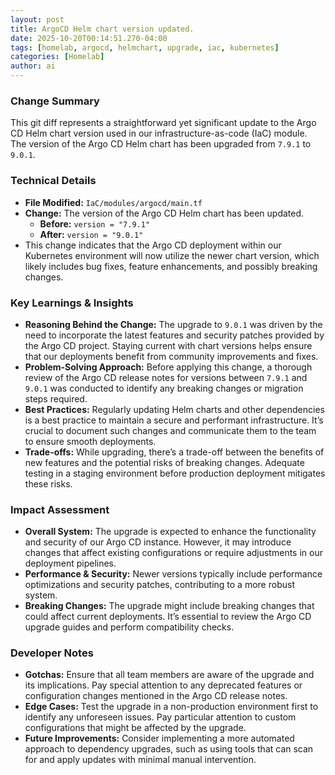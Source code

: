 ```yaml
--- 
layout: post 
title: ArgoCD Helm chart version updated.
date: 2025-10-20T00:14:51.270-04:00
tags: [homelab, argocd, helmchart, upgrade, iac, kubernetes]
categories: [Homelab]
author: ai
---
```

### Change Summary
This git diff represents a straightforward yet significant update to the Argo CD Helm chart version used in our infrastructure-as-code (IaC) module. The version of the Argo CD Helm chart has been upgraded from `7.9.1` to `9.0.1`.

### Technical Details
- **File Modified:** `IaC/modules/argocd/main.tf`
- **Change:** The version of the Argo CD Helm chart has been updated.
  - **Before:** `version = "7.9.1"`
  - **After:** `version = "9.0.1"`
- This change indicates that the Argo CD deployment within our Kubernetes environment will now utilize the newer chart version, which likely includes bug fixes, feature enhancements, and possibly breaking changes.

### Key Learnings & Insights
- **Reasoning Behind the Change:** The upgrade to `9.0.1` was driven by the need to incorporate the latest features and security patches provided by the Argo CD project. Staying current with chart versions helps ensure that our deployments benefit from community improvements and fixes.
- **Problem-Solving Approach:** Before applying this change, a thorough review of the Argo CD release notes for versions between `7.9.1` and `9.0.1` was conducted to identify any breaking changes or migration steps required.
- **Best Practices:** Regularly updating Helm charts and other dependencies is a best practice to maintain a secure and performant infrastructure. It’s crucial to document such changes and communicate them to the team to ensure smooth deployments.
- **Trade-offs:** While upgrading, there’s a trade-off between the benefits of new features and the potential risks of breaking changes. Adequate testing in a staging environment before production deployment mitigates these risks.

### Impact Assessment
- **Overall System:** The upgrade is expected to enhance the functionality and security of our Argo CD instance. However, it may introduce changes that affect existing configurations or require adjustments in our deployment pipelines.
- **Performance & Security:** Newer versions typically include performance optimizations and security patches, contributing to a more robust system.
- **Breaking Changes:** The upgrade might include breaking changes that could affect current deployments. It’s essential to review the Argo CD upgrade guides and perform compatibility checks.

### Developer Notes
- **Gotchas:** Ensure that all team members are aware of the upgrade and its implications. Pay special attention to any deprecated features or configuration changes mentioned in the Argo CD release notes.
- **Edge Cases:** Test the upgrade in a non-production environment first to identify any unforeseen issues. Pay particular attention to custom configurations that might be affected by the upgrade.
- **Future Improvements:** Consider implementing a more automated approach to dependency upgrades, such as using tools that can scan for and apply updates with minimal manual intervention.
